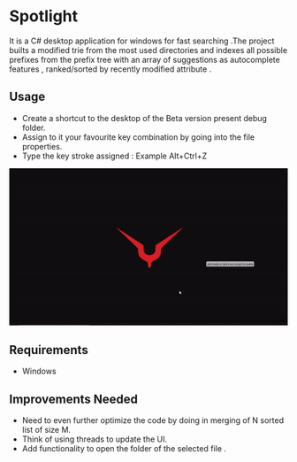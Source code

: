 # Spotlight
It is a C# desktop application for windows for fast searching .The project builts a modified trie from the most used directories and indexes all possible prefixes from the prefix tree with an array of suggestions as autocomplete features , ranked/sorted by recently modified attribute .

## Usage
- Create a shortcut to the desktop of the Beta version present debug folder. 
- Assign to it your favourite key combination by going into the file properties.
- Type the key stroke assigned : Example Alt+Ctrl+Z


 ![Spotlight_demo](img/spotlight.gif)

## Requirements
- Windows


## Improvements Needed

- Need to even further optimize the code by doing in merging of N sorted list of size M.
- Think of using threads to update the UI.
- Add functionality to open the folder of the selected file .




